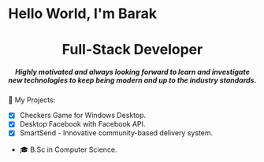 <h1>Hello World, I'm Barak</h1>
<h1 align="center">Full-Stack Developer</h2>
<h5 align="center">Highly motivated and always looking forward to learn and investigate new technologies to keep being modern and up to the industry standards.</h5>


🔭 My Projects:
- [x] Checkers Game for Windows Desktop.
- [x] Desktop Facebook with Facebook API.
- [x] SmartSend - Innovative community-based delivery system.

- 🎓 B.Sc in Computer Science.

